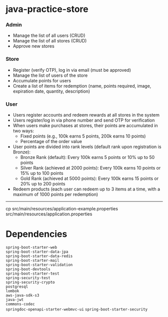 # java-practice-store

### Admin

- Manage the list of all users (CRUD)
- Manage the list of all stores (CRUD)
- Approve new stores

### Store

- Register (verify OTP), log in via email (must be approved)
- Manage the list of users of the store
- Accumulate points for users
- Create a list of items for redemption (name, points required, image, expiration date, quantity, description)

### User

- Users register accounts and redeem rewards at all stores in the system
- Users register/log in via phone number and send OTP for verification
- When users make purchases at stores, their points are accumulated in two ways:
  - Fixed points (e.g., 100k earns 5 points, 200k earns 10 points)
  - Percentage of the order value
- User points are divided into rank levels (default rank upon registration is Bronze):
  - Bronze Rank (default): Every 100k earns 5 points or 10% up to 50 points
  - Silver Rank (achieved at 2000 points): Every 100k earns 10 points or 15% up to 100 points
  - Gold Rank (achieved at 5000 points): Every 100k earns 15 points or 20% up to 200 points
- Redeem products (each user can redeem up to 3 items at a time, with a maximum of 1000 points per redemption)

---

cp src/main/resources/application-example.properties src/main/resources/application.properties

# Dependencies

`spring-boot-starter-web`  
`spring-boot-starter-data-jpa`  
`spring-boot-starter-data-redis`  
`spring-boot-starter-mail`  
`spring-boot-starter-validation`  
`spring-boot-devtools`  
`spring-boot-starter-test`  
`spring-security-test`  
`spring-security-crypto`  
`postgresql`  
`lombok`  
`aws-java-sdk-s3`  
`java-jwt`  
`commons-codec`  
`springdoc-openapi-starter-webmvc-ui`
`spring-boot-starter-security`
